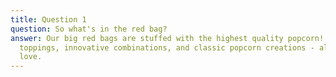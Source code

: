 ```yaml
---
title: Question 1
question: So what's in the red bag?
answer: Our big red bags are stuffed with the highest quality popcorn! Layered drizzled
  toppings, innovative combinations, and classic popcorn creations - all crafted with
  love.
---
```


